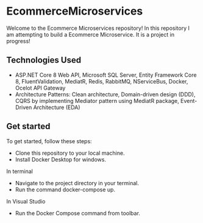 # EcommerceMicroservices
Welcome to the Ecommerce Microservices repository! In this repository I am attempting to build a Ecommerce Microservice. It is a project in progress!

## Technologies Used
- ASP.NET Core 8 Web API, Microsoft SQL Server, Entity Framework Core 8, FluentValidation, MediatR, Redis, RabbitMQ, NServiceBus, Docker, Ocelot API Gateway
- Architecture Patterns: Clean architecture, Domain-driven design (DDD), CQRS by implementing Mediator pattern using MediatR package, Event-Driven Architecture (EDA)

## Get started
To get started, follow these steps:
- Clone this repository to your local machine.
- Install Docker Desktop for windows.

In terminal
- Navigate to the project directory in your terminal.
- Run the command docker-compose up.

In Visual Studio
- Run the Docker Compose command from toolbar.